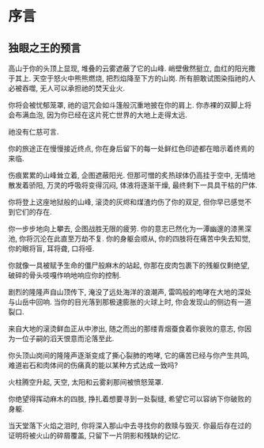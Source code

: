 # 序言

## 独眼之王的预言

高山于你的头顶上显现, 堆叠的云雾遮蔽了它的山峰. 峭壁傲然挺立, 血红的阳光撒于其上. 天空于怒火中熊熊燃烧, 把烈焰降至下方的山岗. 所有胆敢试图染指祂的人必被吞噬, 无人可以承担祂的焚天业火.

你将会被忧郁笼罩, 祂的诅咒会如斗篷般沉重地披在你的肩上. 你赤裸的双脚上将会布满血泡, 因为你已经在这片死亡世界的大地上走得太远.

祂没有仁慈可言.

你的旅途正在慢慢接近终点, 你在身后留下的每一处鲜红色印迹都在暗示着终焉的来临.

伤痕累累的山峰耸立着, 企图遮蔽阳光. 但那可憎的炙热球体仍高挂于空中, 无情地散发着骄阳, 万灵的呼吸将变得沉闷, 体液将逐渐干燥, 最终剩下一具具干枯的尸体.

你将登上这座地狱般的山峰, 滚烫的灰烬和煤渣灼伤了你的双足, 但你早已感觉不到它们的存在.

你一步步地向上攀去, 企图战胜无限的疲劳. 你的意志已然化为一潭幽邃的漆黑深池, 你将沉沦在此直至万劫不复. 你的身躯会顺从, 你的四肢将在痛苦中失去知觉, 你的眼将盲, 耳将聋, 口将哑.

你就像一具被赋予生命的僵尸般麻木的站起, 你那在皮肉包裹下的残躯仅剩绝望, 破碎的骨头吱嘎作响地响应你的控制.

剧烈的隆隆声自山顶传下, 淹没了远处海洋的浪潮声, 雷鸣般的咆哮在大地的深处与山岳中回响. 当你的目光落到那极速膨胀的火球上时, 你会发现山的侧边有一道裂口.

来自大地的滚烫鲜血正从中渗出, 随之而出的那缕青烟蚕食着你衰败的意志, 你因为一位子嗣的滔天恨意而沦落至此.

你头顶山岗间的隆隆声逐渐变成了撕心裂肺的咆哮, 它的痛苦已经与你产生共鸣, 难道岩石和肉体间的伤痛真的能以某种方式达成一致吗?

火柱腾空升起, 天空, 太阳和云雾刹那间被愤怒笼罩.

你绝望得挥动麻木的四肢, 挣扎着想要寻到一处裂缝, 希望它可以容纳下你破败的身躯.

当天堂落下火焰之泪时, 你将深入那山中去寻找你的救赎与毁灭. 你最后存在过的证明将被火山的碎屑覆盖, 只留下一片阴影和残缺的记忆.
